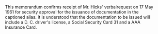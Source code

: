 This memorandum confirms receipt of Mr. Hicks' verbalrequest on 17 May 1961 for security approval for the issuance of documentation in the captioned alias. It is understood that the documentation to be issued will include a D. C. driver's license, a Social Security Card 31 and a AAA Insurance Card.